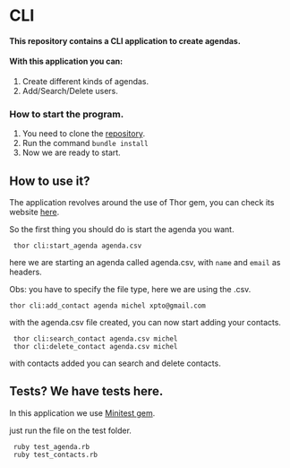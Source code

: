 # CLI

#### This repository contains a CLI application to create agendas.

#### With this application you can:

1. Create different kinds of agendas.
1. Add/Search/Delete users.

### How to start the program.

1. You need to clone the [repository](https://github.com/michelbernils/cli-scheduler.git).
1. Run the command ```bundle install```
1. Now we are ready to start.

## How to use it?

The application revolves around the use of Thor gem, you can check its website [here](http://whatisthor.com/). 

So the first thing you should do is start the agenda you want. 

````
 thor cli:start_agenda agenda.csv
````

here we are starting an agenda called agenda.csv, with `name` and `email` as headers.

Obs: you have to specify the file type, here we are using the .csv.

```
thor cli:add_contact agenda michel xpto@gmail.com
```

with the agenda.csv file created, you can now start adding your contacts.

````
 thor cli:search_contact agenda.csv michel
 thor cli:delete_contact agenda.csv michel
````

with contacts added you can search and delete contacts.


## Tests? We have tests here.

In this application we use [Minitest gem](https://github.com/seattlerb/minitest). 

just run the file on the test folder. 

```
 ruby test_agenda.rb 
 ruby test_contacts.rb
```
